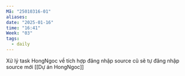 ```yaml
---
Mã: "25010316-01"
aliases: 
date: "2025-01-16"
time: "16:41"
Week: "03"
tags:
  - daily
---
```

Xử lý task HongNgoc về tích hợp đăng nhập source cũ sẽ tự đăng nhập source mới [[Dự án HongNgoc]]

